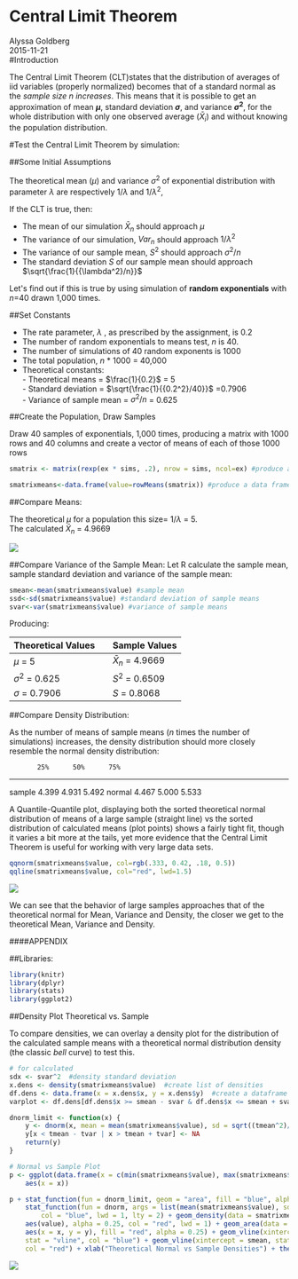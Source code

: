 # Central Limit Theorem
Alyssa Goldberg  
2015-11-21  
#Introduction

The Central Limit Theorem (CLT)states that the distribution of averages of iid variables (properly normalized) becomes that of a standard normal as the *sample size $n$ increases*.  This means that it is possible to get an approximation of mean **$\mu$**, standard deviation **$\sigma$**, and variance **$\sigma^2$**, for the whole distribution with only one observed average ($\bar X_i$) and without knowing the population distribution.







#Test the Central Limit Theorem by simulation:

##Some Initial Assumptions

The theoretical mean ($\mu$) and variance $\sigma^2$ of exponential distribution with parameter $\lambda$ are respectively $1/\lambda$ and $1/\lambda^2$,

If the CLT is true, then:

* The mean of our simulation $\bar X_n$ should approach $\mu$
* The variance of our simulation, $Var_n$ should approach $1/\lambda^2$
* The variance of our sample mean, $S^2$ should approach $\sigma^2/n$
* The standard deviation $S$ of our sample mean should approach $\sqrt{\frac{1}{{\lambda^2}/n}}$

Let's find out if this is true by using simulation of **random exponentials** with $n$=40 drawn 1,000 times.  

##Set Constants
* The rate parameter, $\lambda$ , as prescribed by the assignment, is 0.2 
* The number of random exponentials to means test, $n$ is 40.
* The number of simulations of 40 random exponents is 1000
* The total population, $n$ * 1000 = 40,000
* Theoretical constants:  
        - Theoretical means = $\frac{1}{0.2}$ = 5  
        - Standard deviation = $\sqrt{\frac{1}{{0.2^2}/40}}$  =0.7906  
        - Variance of sample mean = $\sigma^2/n$ = 0.625

##Create the Population, Draw Samples

Draw 40 samples of exponentials, 1,000 times, producing a matrix with 1000 rows and 40 columns and create a vector of means of each of those 1000 rows


```r
smatrix <- matrix(rexp(ex * sims, .2), nrow = sims, ncol=ex) #produce a 1000 x 40 matrix

smatrixmeans<-data.frame(value=rowMeans(smatrix)) #produce a data frame of the means of the 1000 rows in smatrix
```


##Compare Means:

The theoretical $\mu$ for a population this size=  $1/\lambda$ = 5.  
The calculated $\bar X_n$ = 4.9669  

![](Stat_Inf_Project_files/figure-html/figure1-1.png) 

##Compare Variance of the Sample Mean:
Let R calculate the sample mean, sample standard deviation and variance of the sample mean:

```r
smean<-mean(smatrixmeans$value) #sample mean
ssd<-sd(smatrixmeans$value) #standard deviation of sample means
svar<-var(smatrixmeans$value) #variance of sample means
```
Producing:

Theoretical Values | |Sample Values  
------------- |---|-------------
$\mu$ = 5  | | $\bar X_n$ = 4.9669
$\sigma^2$ = 0.625  | | $S^2$ = 0.6509
$\sigma$ = 0.7906| | $S$ = 0.8068

##Compare Density Distribution:


As the number of means of sample means ($n$ times the number of simulations) increases, the density distribution should more closely resemble the normal density distribution:  

           25%      50%      75%  
-------  -------  -------  -------
sample    4.399    4.931    5.492 
normal    4.467    5.000    5.533 

A Quantile-Quantile plot, displaying both the sorted theoretical normal distribution of means of a large sample (straight line) vs the sorted distribution of calculated means (plot points) shows a fairly tight fit, though it varies a bit more at the tails, yet more evidence that the Central Limit Theorem is useful for working with very large data sets.



```r
qqnorm(smatrixmeans$value, col=rgb(.333, 0.42, .18, 0.5))
qqline(smatrixmeans$value, col="red", lwd=1.5)
```

![](Stat_Inf_Project_files/figure-html/unnamed-chunk-8-1.png) 

We can see that the behavior of large samples approaches that of the theoretical normal for Mean, Variance and Density, the closer we get to the theoretical Mean, Variance and Density.



####APPENDIX

##Libraries:

```r
library(knitr)
library(dplyr)
library(stats)
library(ggplot2)
```
##Density Plot Theoretical vs. Sample

To compare densities, we can overlay a density plot for the distribution of the calculated sample means with a theoretical normal distribution density (the classic $bell$ curve) to test this. 


```r
# for calculated
sdx <- svar^2  #density standard deviation
x.dens <- density(smatrixmeans$value)  #create list of densities
df.dens <- data.frame(x = x.dens$x, y = x.dens$y)  #create a dataframe with densities
varplot <- df.dens[df.dens$x >= smean - svar & df.dens$x <= smean + svar, ]  #subset the density data to the area of the variance

dnorm_limit <- function(x) {
    y <- dnorm(x, mean = mean(smatrixmeans$value), sd = sqrt((tmean^2)/ex))
    y[x < tmean - tvar | x > tmean + tvar] <- NA
    return(y)
}

# Normal vs Sample Plot
p <- ggplot(data.frame(x = c(min(smatrixmeans$value), max(smatrixmeans$value))), 
    aes(x = x))

p + stat_function(fun = dnorm_limit, geom = "area", fill = "blue", alpha = 0.2) + 
    stat_function(fun = dnorm, args = list(mean(smatrixmeans$value), sd = sqrt((tmean^2)/ex)), 
        col = "blue", lwd = 1, lty = 2) + geom_density(data = smatrixmeans, 
    aes(value), alpha = 0.25, col = "red", lwd = 1) + geom_area(data = varplot, 
    aes(x = x, y = y), fill = "red", alpha = 0.25) + geom_vline(xintercept = tmean, 
    stat = "vline", col = "blue") + geom_vline(xintercept = smean, stat = "vline", 
    col = "red") + xlab("Theoretical Normal vs Sample Densities") + theme_bw()
```

![](Stat_Inf_Project_files/figure-html/unnamed-chunk-10-1.png) 
